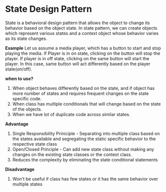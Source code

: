 # State Design Pattern

State is a behavioral design pattern that allows the object to change its behavior based on the object state. 
In state pattern, we can create objects which represent various states and a context object whose behavior varies as its state changes.

**Example**
Let us assume a media player, which has a button to start and stop playing the media. If Player is in on state, clicking on the button will stop the player.
If player is in off state, clicking on the same button will start the player. In this case, same button will act differently based on the player state(on/off).

**when to use?**

1. When object behaves differently based on the state, and if object has more number of states and requires frequent changes on the state specific code.
2. When class has multiple conditionals that will change based on the state of the objects.
3. When we have lot of duplicate code across similar states.

**Advantage**

1. Single Responsibility Priniciple - Separating into multiple class based on the states available and segregating the static specific behavior to the respective state class
2. Open/Closed Principle - Can add new state class without making any changes on the existing state classes or the context class.
3. Reduces the complexity by eliminating the state conditional statements

**Disadvantage**
1. Won't be useful if class has few states or it has the same behavior over multiple states
